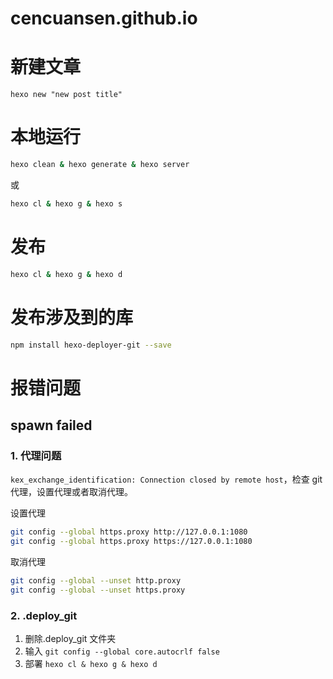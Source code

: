 # cencuansen.github.io

# 新建文章

```
hexo new "new post title"
```

# 本地运行

```bash
hexo clean & hexo generate & hexo server
```

或

```bash
hexo cl & hexo g & hexo s
```

# 发布

```bash
hexo cl & hexo g & hexo d
```

# 发布涉及到的库

```bash
npm install hexo-deployer-git --save
```

# 报错问题

## spawn failed

### 1. 代理问题

`kex_exchange_identification: Connection closed by remote host`，检查 git 代理，设置代理或者取消代理。

设置代理

```bash
git config --global https.proxy http://127.0.0.1:1080
git config --global https.proxy https://127.0.0.1:1080
```

取消代理

```bash
git config --global --unset http.proxy
git config --global --unset https.proxy
```

### 2. .deploy_git

1. 删除.deploy_git 文件夹
2. 输入 `git config --global core.autocrlf false`
3. 部署 `hexo cl & hexo g & hexo d`

